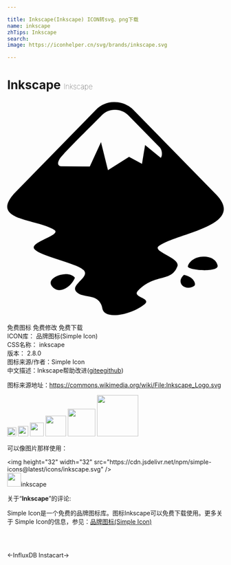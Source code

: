 ```yaml
---

title: Inkscape(Inkscape) ICON转svg、png下载
name: inkscape
zhTips: Inkscape
search: 
image: https://iconhelper.cn/svg/brands/inkscape.svg

---
```


# Inkscape  <small style="font-size: 60%;font-weight: 100">Inkscape</small>

<div id="svg" class="svg-wrap">
<svg role="img" viewBox="0 0 24 24" xmlns="http://www.w3.org/2000/svg"><title>Inkscape icon</title><path d="M11.872.191c-.745-.011-1.464.278-1.993.804l-8.825 9.038c-3.343 3.34 2.164 3.061 4.154 4.325.922.602-2.955 1.371-2.164 2.164.771.793 4.65 1.521 5.422 2.293.771.791-1.564 1.627-.793 2.418.75.793 2.549.043 2.87 1.842.235 1.328 3.3.666 4.672-.471.854-.729-1.479-.729-.708-1.521 1.929-1.949 3.642-.875 4.349-2.676.387-.963-2.913-1.65-2.034-2.271 2.101-1.477 9.812-2.227 6.255-5.782L13.93.995c-.56-.521-1.295-.807-2.058-.804zm.075.859c.529.003 1.06.201 1.444.584l3.492 3.557c.323.321.323.986.129 1.178l-1.734-1.412-.343 2.077-1.435-.772-2.336 1.478-.771-3.105-1.242 2.698-3.107-.022c-.6 0-.514-.621.107-1.242 1.221-1.35 3.6-3.64 4.35-4.433.385-.396.915-.589 1.445-.584l.001-.002zm9.755 16.276c-.74.025-1.496.395-1.689 1.08 0 .449 3.492.707 3.301-.107-.141-.686-.87-1.002-1.611-.975v.002zM6.356 19.271c-1.008.059-2.088.791-1.232 1.512.791.686 1.992-.15 2.377-1.113-.24-.316-.686-.426-1.143-.398h-.002zm13.229.077c-.986.9.17 1.842 1.134 1.221.258-.173-.021-1.005-1.134-1.221z"/></svg>
</div>
<detail full-name='inkscape'></detail>

<div class="detail-page">
<p>
<span><span class="badge-success badge">免费图标</span> <span class="badge-success badge">免费修改</span>  <span class="badge-success badge">免费下载</span> </span>
<br/>
<span>
ICON库：
<span class="badge-secondary badge">品牌图标(Simple Icon)</span> 
</span>
<br/>
<span>
CSS名称：
<span class="badge-secondary badge">inkscape</span> 
</span>

<br/>
<span>
版本：
<span class="badge-secondary badge">2.8.0</span> 
</span>
<br/>
<span>图标来源/作者：<span class="badge-light badge">Simple Icon</span></span> 
<br/>
<span class="zh-detail">中文描述：<span class="badge-primary badge">Inkscape</span><span class="help-link"><span>帮助改进</span>(<a href="https://gitee.com/liuwave/icon-helper/edit/master/json/brands/inkscape.json" target="_blank" rel="noopener noreferrer">gitee</a><a href="https://github.com/liuwave/icon-helper/edit/master/json/brands/inkscape.json" target="_blank" rel="noopener noreferrer">github</a></span>)</span><br/>
</p>
</div><div class="description description alert alert-light"><p>图标来源地址：<a href="https://commons.wikimedia.org/wiki/File:Inkscape_Logo.svg" target="_blank" rel="noopener noreferrer">https://commons.wikimedia.org/wiki/File:Inkscape_Logo.svg</a></p></div>
<div class="alert alert-dark">
<img height="21" width="21" src="https://cdn.jsdelivr.net/npm/simple-icons@latest/icons/inkscape.svg" />
<img height="24" width="24" src="https://cdn.jsdelivr.net/npm/simple-icons@latest/icons/inkscape.svg" />
<img height="32" width="32" src="https://cdn.jsdelivr.net/npm/simple-icons@latest/icons/inkscape.svg" />
<img height="48" width="48" src="https://cdn.jsdelivr.net/npm/simple-icons@latest/icons/inkscape.svg" />
<img height="64" width="64" src="https://cdn.jsdelivr.net/npm/simple-icons@latest/icons/inkscape.svg" />
<img height="96" width="96" src="https://cdn.jsdelivr.net/npm/simple-icons@latest/icons/inkscape.svg" />

</div>
<div>
  <p>可以像图片那样使用：    
  </p>
  <div class="alert alert-primary" style="font-size: 14px">
    &lt;img height="32" width="32" src="https://cdn.jsdelivr.net/npm/simple-icons@latest/icons/inkscape.svg" /&gt;
    <copy-btn content='<img height="32" width="32" src="https://cdn.jsdelivr.net/npm/simple-icons@latest/icons/inkscape.svg" />'></copy-btn>
  </div>
  <div class="alert alert-secondary">
    <img height="32" width="32" src="https://cdn.jsdelivr.net/npm/simple-icons@latest/icons/inkscape.svg" />inkscape
    <copy-btn content="inkscape" btn-title="复制图标名称"></copy-btn>
  </div>
</div>
<div class="icon-detail__container">
<p>关于“<b>Inkscape</b>”的评论:</p>
</div>
<Vssue title="关于“Inkscape”的评论" />
<div><p>Simple Icon是一个免费的品牌图标库。图标Inkscape可以免费下载使用。更多关于  Simple Icon的信息，参见：<a target="_blank" href="https://iconhelper.cn/brands.html">品牌图标(Simple Icon)</a>
</p></div>


<div style="padding:2rem 0 " class="page-nav"><p class="inner"><span class="prev">←<router-link to="/icon/influxdb.html">InfluxDB</router-link></span> <span class="next"><router-link to="/icon/instacart.html">Instacart</router-link>→</span></p></div>
